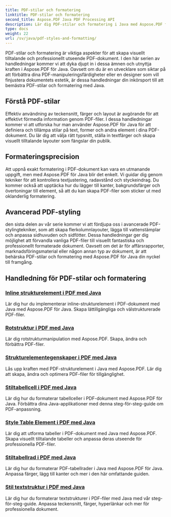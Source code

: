 ```yaml
---
title: PDF-stilar och formatering
linktitle: PDF-stilar och formatering
second_title: Aspose.PDF Java PDF Processing API
description: Lär dig PDF-stilar och formatering i Java med Aspose.PDF för Java. Bemästra PDF-estetik och layout för fantastiska dokument.
type: docs
weight: 22
url: /sv/java/pdf-styles-and-formatting/
---
```


PDF-stilar och formatering är viktiga aspekter för att skapa visuellt tilltalande och professionellt utseende PDF-dokument. I den här serien av handledningar kommer vi att dyka djupt in i dessa ämnen och utnyttja kraften i Aspose.PDF för Java. Oavsett om du är en utvecklare som siktar på att förbättra dina PDF-manipuleringsfärdigheter eller en designer som vill finjustera dokumentets estetik, är dessa handledningar din inkörsport till att bemästra PDF-stilar och formatering med Java.

## Förstå PDF-stilar

Effektiv användning av teckensnitt, färger och layout är avgörande för att effektivt förmedla information genom PDF-filer. I dessa handledningar kommer vi att utforska hur man använder Aspose.PDF för Java för att definiera och tillämpa stilar på text, former och andra element i dina PDF-dokument. Du lär dig att välja rätt typsnitt, ställa in textfärger och skapa visuellt tilltalande layouter som fängslar din publik.

## Formateringsprecision

Att uppnå exakt formatering i PDF-dokument kan vara en utmanande uppgift, men med Aspose.PDF för Java blir det enkelt. Vi guidar dig genom tekniker för att kontrollera textjustering, radavstånd och styckeindrag. Du kommer också att upptäcka hur du lägger till kanter, bakgrundsfärger och övertoningar till element, så att du kan skapa PDF-filer som sticker ut med oklanderlig formatering.

## Avancerad PDF-styling

den sista delen av vår serie kommer vi att fördjupa oss i avancerade PDF-stylingtekniker, som att skapa flerkolumnlayouter, lägga till vattenstämplar och anpassa sidhuvuden och sidfötter. Dessa handledningar ger dig möjlighet att förvandla vanliga PDF-filer till visuellt fantastiska och professionellt formaterade dokument. Oavsett om det är för affärsrapporter, marknadsföringsmaterial eller någon annan typ av dokument, är att behärska PDF-stilar och formatering med Aspose.PDF för Java din nyckel till framgång.

## Handledning för PDF-stilar och formatering
### [Inline strukturelement i PDF med Java](./inline-structure-elements-in-pdf-using-java/)
Lär dig hur du implementerar inline-strukturelement i PDF-dokument med Java med Aspose.PDF för Java. Skapa lättillgängliga och välstrukturerade PDF-filer.
### [Rotstruktur i PDF med Java](./root-structure-in-pdf-using-java/)
Lär dig rotstrukturmanipulation med Aspose.PDF. Skapa, ändra och förbättra PDF-filer.
### [Strukturelementegenskaper i PDF med Java](./structure-elements-properties-in-pdf-using-java/)
Lås upp kraften med PDF-strukturelement i Java med Aspose.PDF. Lär dig att skapa, ändra och optimera PDF-filer för tillgänglighet.
### [Stiltabellcell i PDF med Java](./style-table-cell-in-pdf-using-java/)
Lär dig hur du formaterar tabellceller i PDF-dokument med Aspose.PDF för Java. Förbättra dina Java-applikationer med denna steg-för-steg-guide om PDF-anpassning.
### [Style Table Element i PDF med Java](./style-table-element-in-pdf-using-java/)
Lär dig att utforma tabeller i PDF-dokument med Java med Aspose.PDF. Skapa visuellt tilltalande tabeller och anpassa deras utseende för professionella PDF-filer.
### [Stiltabellrad i PDF med Java](./style-table-row-in-pdf-using-java/)
Lär dig hur du formaterar PDF-tabellrader i Java med Aspose.PDF för Java. Anpassa färger, lägg till kanter och mer i den här omfattande guiden.
### [Stil textstruktur i PDF med Java](./style-text-structure-in-pdf-using-java/)
Lär dig hur du formaterar textstrukturer i PDF-filer med Java med vår steg-för-steg-guide. Anpassa teckensnitt, färger, hyperlänkar och mer för professionella dokument.